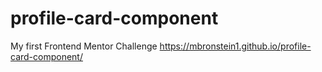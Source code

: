 # profile-card-component
My first Frontend Mentor Challenge 
https://mbronstein1.github.io/profile-card-component/
